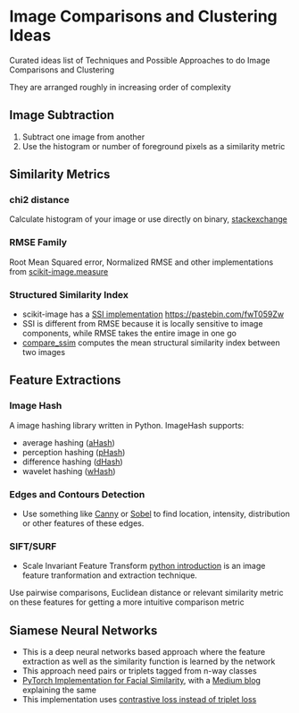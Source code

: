 # Image Comparisons and Clustering Ideas
Curated ideas list of Techniques and Possible Approaches to do Image Comparisons and Clustering

They are arranged roughly in increasing order of complexity 

## Image Subtraction  
1. Subtract one image from another
2. Use the histogram or number of foreground pixels as a similarity metric

## Similarity Metrics

### chi2 distance
Calculate histogram of your image or use directly on binary, [stackexchange](https://stats.stackexchange.com/questions/184101/comparing-two-histograms-using-chi-square-distance)

### RMSE Family
Root Mean Squared error, Normalized RMSE and other implementations from [scikit-image.measure](http://scikit-image.org/docs/dev/api/skimage.measure.html)

### Structured Similarity Index 
- scikit-image has a [SSI implementation](http://scikit-image.org/docs/dev/api/skimage.measure.html#structural-similarity)
https://pastebin.com/fwT059Zw
- SSI is different from RMSE because it is locally sensitive to image components, while RMSE takes the entire image in one go
- [compare_ssim](http://scikit-image.org/docs/dev/api/skimage.measure.html#skimage.measure.compare_ssim) computes the mean structural similarity index between two images

## Feature Extractions

### Image Hash
A image hashing library written in Python. ImageHash supports:
- average hashing ([aHash](http://www.hackerfactor.com/blog/index.php?/archives/432-Looks-Like-It.html))
- perception hashing ([pHash](http://www.hackerfactor.com/blog/index.php?/archives/432-Looks-Like-It.html))
- difference hashing ([dHash](http://www.hackerfactor.com/blog/index.php?/archives/529-Kind-of-Like-That.html))
- wavelet hashing ([wHash](https://fullstackml.com/2016/07/02/wavelet-image-hash-in-python/))

### Edges and Contours Detection
- Use something like [Canny](http://opencv-python-tutroals.readthedocs.io/en/latest/py_tutorials/py_imgproc/py_canny/py_canny.html) or [Sobel](https://docs.opencv.org/3.0-beta/doc/py_tutorials/py_imgproc/py_gradients/py_gradients.html) to find location, intensity, distribution or other features of these edges. 

### SIFT/SURF 
- Scale Invariant Feature Transform [python introduction](https://docs.opencv.org/3.1.0/da/df5/tutorial_py_sift_intro.html) is an image feature tranformation and extraction technique. 

Use pairwise comparisons, Euclidean distance or relevant similarity metric on these features for getting a more intuitive comparison metric

## Siamese Neural Networks 
- This is a deep neural networks based approach where the feature extraction as well as the similarity function is learned by the network
- This approach need pairs or triplets tagged from n-way classes
- [PyTorch Implementation for Facial Similarity](https://github.com/harveyslash/Facial-Similarity-with-Siamese-Networks-in-Pytorch), with a [Medium blog](https://hackernoon.com/facial-similarity-with-siamese-networks-in-pytorch-9642aa9db2f7) explaining the same
- This implementation uses [contrastive loss instead of triplet loss](https://stackoverflow.com/questions/38260113/implementing-contrastive-loss-and-triplet-loss-in-tensorflow)
